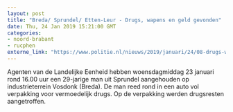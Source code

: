 ```yaml
---
layout: post
title: "Breda/ Sprundel/ Etten-Leur - Drugs, wapens en geld gevonden"
date: Thu, 24 Jan 2019 15:21:00 GMT
categories: 
- noord-brabant 
- rucphen 
externe_link: "https://www.politie.nl/nieuws/2019/januari/24/08-drugs-wapens-en-geld-gevonden.html"
---
```


Agenten van de Landelijke Eenheid hebben woensdagmiddag 23 januari rond 16.00 uur een 29-jarige man uit Sprundel aangehouden op industrieterrein Vosdonk (Breda). De man reed rond in een auto vol verpakking voor vermoedelijk drugs. Op de verpakking werden drugsresten aangetroffen.
